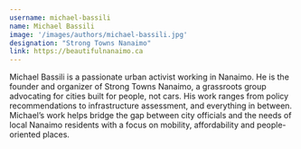```yaml
---
username: michael-bassili
name: Michael Bassili
image: '/images/authors/michael-bassili.jpg'
designation: "Strong Towns Nanaimo"
link: https://beautifulnanaimo.ca
---
```


Michael Bassili is a passionate urban activist working in Nanaimo. He is the founder and organizer of Strong Towns Nanaimo, a grassroots group advocating for cities built for people, not cars. His work ranges from policy recommendations to infrastructure assessment, and everything in between. Michael’s work helps bridge the gap between city officials and the needs of local Nanaimo residents with a focus on mobility, affordability and people-oriented places. 

